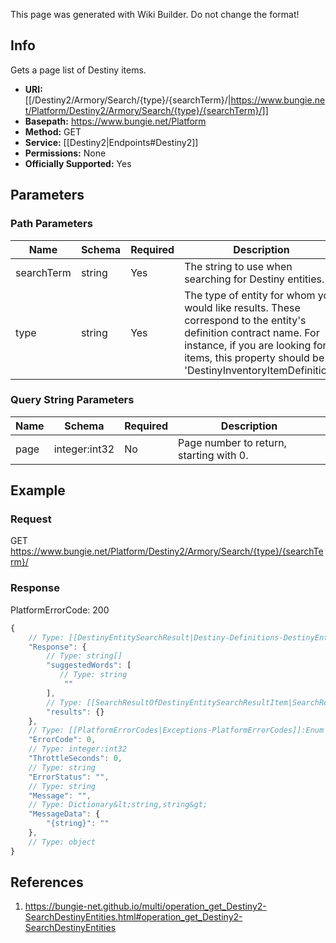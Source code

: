 <span class="wiki-builder">This page was generated with Wiki Builder. Do not change the format!</span>

## Info
Gets a page list of Destiny items.

* **URI:** [[/Destiny2/Armory/Search/{type}/{searchTerm}/|https://www.bungie.net/Platform/Destiny2/Armory/Search/{type}/{searchTerm}/]]
* **Basepath:** https://www.bungie.net/Platform
* **Method:** GET
* **Service:** [[Destiny2|Endpoints#Destiny2]]
* **Permissions:** None
* **Officially Supported:** Yes

## Parameters
### Path Parameters
Name | Schema | Required | Description
---- | ------ | -------- | -----------
searchTerm | string | Yes | The string to use when searching for Destiny entities.
type | string | Yes | The type of entity for whom you would like results. These correspond to the entity's definition contract name. For instance, if you are looking for items, this property should be 'DestinyInventoryItemDefinition'.

### Query String Parameters
Name | Schema | Required | Description
---- | ------ | -------- | -----------
page | integer:int32 | No | Page number to return, starting with 0.

## Example
### Request
GET https://www.bungie.net/Platform/Destiny2/Armory/Search/{type}/{searchTerm}/

### Response
PlatformErrorCode: 200
```javascript
{
    // Type: [[DestinyEntitySearchResult|Destiny-Definitions-DestinyEntitySearchResult]]:Definition
    "Response": {
        // Type: string[]
        "suggestedWords": [
           // Type: string
            ""
        ],
        // Type: [[SearchResultOfDestinyEntitySearchResultItem|SearchResultOfDestinyEntitySearchResultItem]]
        "results": {}
    },
    // Type: [[PlatformErrorCodes|Exceptions-PlatformErrorCodes]]:Enum
    "ErrorCode": 0,
    // Type: integer:int32
    "ThrottleSeconds": 0,
    // Type: string
    "ErrorStatus": "",
    // Type: string
    "Message": "",
    // Type: Dictionary&lt;string,string&gt;
    "MessageData": {
        "{string}": ""
    },
    // Type: object
}

```

## References
1. https://bungie-net.github.io/multi/operation_get_Destiny2-SearchDestinyEntities.html#operation_get_Destiny2-SearchDestinyEntities
